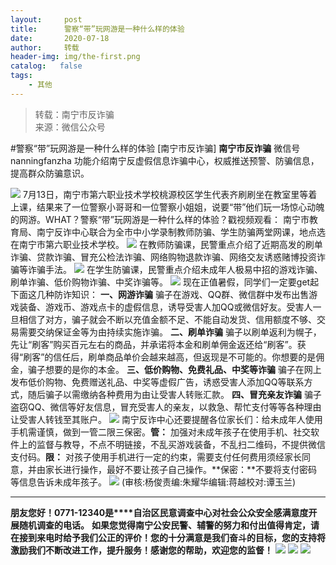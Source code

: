 ```yaml
---
layout:     post
title:      警察“带”玩网游是一种什么样的体验
date:       2020-07-18
author:     转载
header-img: img/the-first.png
catalog:   false
tags:
    - 其他
---
```


<blockquote><p>转载：南宁市反诈骗<br>
来源：微信公众号</p></blockquote>

#警察“带”玩网游是一种什么样的体验
[南宁市反诈骗]
**南宁市反诈骗**
微信号nanningfanzha
功能介绍南宁反虚假信息诈骗中心，权威推送预警、防骗信息，提高群众防骗意识。

![]({{site.baseurl}}/postimg/m6vdLvvo6W47AZOFrUD442DAXlvL0HY0j2y3OGXkCFJU8wJ9Hq7gZNDuR3VQFYlCHBq25aZZhWgh8Jy4R2wibIQ.gif)
7月13日，南宁市第六职业技术学校桃源校区学生代表齐刷刷坐在教室里等着上课，结果来了一位警察小哥哥和一位警察小姐姐，说要“带”他们玩一场惊心动魄的网游。WHAT？警察“带”玩网游是一种什么样的体验？戳视频观看：
南宁市教育局、南宁反诈中心联合为全市中小学录制教师防骗、学生防骗两堂网课，地点选在南宁市第六职业技术学校。
![]({{site.baseurl}}/postimg/m6vdLvvo6W4ELjia7IBzmtYtLRWKfTxD5AwBzdqwf0A7DDSJIqBMXg4J4WNic6z6VoIQzP5G4tfGwwffN5nV8UVA.jpeg)
在教师防骗课，民警重点介绍了近期高发的刷单诈骗、贷款诈骗、冒充公检法诈骗、网络购物退款诈骗、网络交友诱惑赌博投资诈骗等诈骗手法。
![]({{site.baseurl}}/postimg/m6vdLvvo6W4ELjia7IBzmtYtLRWKfTxD5mFSoMtSw2oIj30Aj8VY7nia7LDgCrMdAaEULxUuHfWKicZxHNDxViapXQ.png)
在学生防骗课，民警重点介绍未成年人极易中招的游戏诈骗、刷单诈骗、低价购物诈骗、中奖诈骗等。
![]({{site.baseurl}}/postimg/m6vdLvvo6W4ELjia7IBzmtYtLRWKfTxD5ZyQibGQMY79WnZCbCGX4QkaicLV0icA0pwPjzAyMtfL3d56cSsia31YaQg.jpeg)
现在正值暑假，同学们一定要get起下面这几种防诈知识：
**一、网游诈骗**
骗子在游戏、QQ群、微信群中发布出售游戏装备、游戏币、游戏点卡的虚假信息，诱导受害人加QQ或微信好友。受害人一旦相信了对方，骗子就会不断以充值金额不足、不能自动发货、信用额度不够、交易需要交纳保证金等为由持续实施诈骗。
**二、刷单诈骗**
骗子以刷单返利为幌子，先让“刷客”购买百元左右的商品，并承诺将本金和刷单佣金返还给“刷客”。获得“刷客”的信任后，刷单商品单价会越来越高，但返现是不可能的。你想要的是佣金，骗子想要的是你的本金。
**三、低价购物、免费礼品、中奖等诈骗**
骗子在网上发布低价购物、免费赠送礼品、中奖等虚假广告，诱惑受害人添加QQ等联系方式，随后骗子以需缴纳各种费用为由让受害人转账汇款。
**四、冒充亲友诈骗**
骗子盗窃QQ、微信等好友信息，冒充受害人的亲友，以救急、帮忙支付等等各种理由让受害人转钱至其账户。
![]({{site.baseurl}}/postimg/m6vdLvvo6W4ELjia7IBzmtYtLRWKfTxD5R8W9gF9usMPDLmBic4eDYHKwP8DtLHI6Ce8HMjGU6SSQzO0a97n3noA.png)
南宁反诈中心还要提醒各位家长们：给未成年人使用手机需谨慎，做到一管二限三保密。**管：**
加强对未成年孩子在使用手机、社交软件上的监督与教导，不点不明链接，不乱买游戏装备，不乱扫二维码，不提供微信支付码。**限：**
对孩子使用手机进行一定的约束，需要支付任何费用须经家长同意，并由家长进行操作，最好不要让孩子自己操作。**保密：**不要将支付密码等信息告诉未成年孩子。
![]({{site.baseurl}}/postimg/m6vdLvvo6W6aCCOVM3fc1JRVjG0nwA9leMqJRjJp77nDaFqjYo2GLq5iauUdrachH8zrlxkdKrrr5mhMTX7fXwQ.jpeg)
(审核:杨俊责编:朱耀华编辑:蒋越校对:谭玉兰)
***
**朋友您好！0771-12340是****自治区民意调查中心对社会公众安全感满意度开展随机调查的电话。**
**如果您觉得南宁公安民警、辅警的努力和付出值得肯定，请在接到来电时给予我们公正的评价！您的十分满意是我们奋斗的目标，您的支持将激励我们不断改进工作，提升服务！感谢您的帮助，欢迎您的监督！**
![]({{site.baseurl}}/postimg/m6vdLvvo6W4tBmkSw7BynPAZ4dpgGzH6gPSKpMSPibm3ZZdwYARicAqYI6iaLTicawgZUezTc6lgHXWGaSqHwiav3qA.jpeg)
![]({{site.baseurl}}/postimg/m6vdLvvo6W4tBmkSw7BynPAZ4dpgGzH6dmhqpDKgZf4VOiaaxr6LcaFfRCPDEHukjOhPlt2iaH3NnVwoVk1xjWLw.jpeg)
![]({{site.baseurl}}/postimg/m6vdLvvo6W4tBmkSw7BynPAZ4dpgGzH62EZZ3JuBHMHzWr2pWjUukPSqx9WsRt3S4RWQicPNzhvt1LNVX5mbTSw.jpeg)
